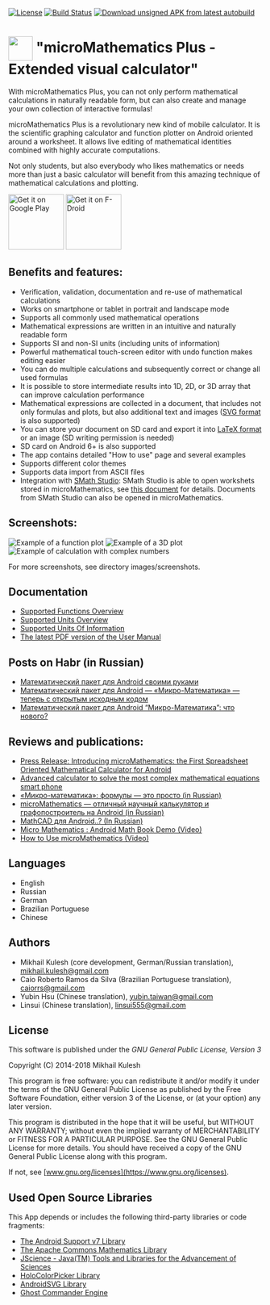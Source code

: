 [![License](https://img.shields.io/badge/license-GNU_GPLv3-orange.svg)](https://github.com/mkulesh/microMathematics/blob/master/LICENSE) [![Build Status](https://travis-ci.org/mkulesh/microMathematics.svg?branch=master)](https://travis-ci.org/mkulesh/microMathematics) [![Download unsigned APK from latest autobuild](https://img.shields.io/badge/APK-autobuild-blue.svg)](https://github.com/mkulesh/microMathematics/raw/autobuild/autobuild/microMathematics-v2.17.3.apk)

# <img src="https://github.com/mkulesh/microMathematics/blob/master/images/icon.png" align="center" height="48" width="48"> "microMathematics Plus - Extended visual calculator"

With microMathematics Plus, you can not only perform mathematical calculations in naturally readable form, but can also create and manage your own collection of interactive formulas!

microMathematics Plus is a revolutionary new kind of mobile calculator. It is the scientific graphing calculator and function plotter on Android oriented around a worksheet. It allows live editing of mathematical identities combined with highly accurate computations.

Not only students, but also everybody who likes mathematics or needs more than just a basic calculator will benefit from this amazing technique of mathematical calculations and plotting.

[<img src="https://play.google.com/intl/en_us/badges/images/generic/en_badge_web_generic.png"
      alt="Get it on Google Play" height="110">](https://play.google.com/store/apps/details?id=com.mkulesh.micromath.plus)
[<img src="https://gitlab.com/fdroid/artwork/raw/master/badge/get-it-on.png"
      alt="Get it on F-Droid" height="110">](https://f-droid.org/packages/com.mkulesh.micromath.plus)

## Benefits and features:

* Verification, validation, documentation and re-use of mathematical calculations
* Works on smartphone or tablet in portrait and landscape mode
* Supports all commonly used mathematical operations
* Mathematical expressions are written in an intuitive and naturally readable form
* Supports SI and non-SI units (including units of information)
* Powerful mathematical touch-screen editor with undo function makes editing easier
* You can do multiple calculations and subsequently correct or change all used formulas
* It is possible to store intermediate results into 1D, 2D, or 3D array that can improve calculation performance
* Mathematical expressions are collected in a document, that includes not only formulas and plots, but also additional text and images ([SVG format](https://en.wikipedia.org/wiki/Scalable_Vector_Graphics) is also supported)
* You can store your document on SD card and export it into [LaTeX format](https://www.latex-project.org/) or an image (SD writing permission is needed)
* SD card on Android 6+ is also supported
* The app contains detailed "How to use" page and several examples
* Supports different color themes
* Supports data import from ASCII files
* Integration with [SMath Studio](https://en.smath.info): SMath Studio is able to open workshets stored in microMathematics, see [this document](https://github.com/mkulesh/microMathematics/wiki/Integration-with-SMath-Studio) for details. Documents from SMath Studio can also be opened in microMathematics.

## Screenshots:

![Example of a function plot](https://github.com/mkulesh/microMathematics/blob/master/images/screenshots/rayleigh_wave.png)
![Example of a 3D plot](https://github.com/mkulesh/microMathematics/blob/master/images/screenshots/valentine.png)
![Example of calculation with complex numbers](https://github.com/mkulesh/microMathematics/blob/master/images/screenshots/fourie_transform.png)

For more screenshots, see directory images/screenshots.

## Documentation
* [Supported Functions Overview](http://htmlpreview.github.io/?https://github.com/mkulesh/microMathematics/blob/master/doc/html/functions_overview.html)
* [Supported Units Overview](http://htmlpreview.github.io/?https://github.com/mkulesh/microMathematics/blob/master/doc/html/units_overview.html)
* [Supported Units Of Information](http://htmlpreview.github.io/?https://github.com/mkulesh/microMathematics/blob/master/doc/html/units_of_information.html)
* [The latest PDF version of the User Manual](https://docs.google.com/viewer?url=https://github.com/mkulesh/microMathematics/raw/supplement/doc/microMathematics-v2.17.3.pdf)

## Posts on Habr (in Russian)

* [Математический пакет для Android своими руками](https://habr.com/post/250727/)
* [Математический пакет для Android — «Микро-Математика» — теперь с открытым исходным кодом](https://habr.com/post/334670/)
* [Математический пакет для Android “Микро-Математика”: что нового?](https://habr.com/post/350286/)

## Reviews and publications:

* [Press Release: Introducing microMathematics: the First Spreadsheet Oriented Mathematical Calculator for Android](http://www.androidappsreview.com/2014/09/29/micro-mathematics-press-release/)
* [Advanced calculator to solve the most complex mathematical equations smart phone](http://mn1professional.blogspot.de/2015/12/advanced-calculator-to-solve-most.html)
* [«Микро-математика»: формулы — это просто (in Russian)](http://4pda.ru/2015/09/01/241701/)
* [microMathematics — отличный научный калькулятор и графопостроитель на Android (in Russian)](https://lifehacker.ru/2015/10/21/micro-mathematics/)
* [MathCAD для Android..? (In Russian)](http://svchushki.blogspot.de/2017/04/mathcad-android.html)
* [Micro Mathematics : Android Math Book Demo (Video)](https://www.youtube.com/watch?v=eUzF1gXd6rc&feature=player_embedded)
* [How to Use microMathematics (Video)](https://utopian.io/utopian-io/@azwarrangkuti/how-to-use-micromathematics-android-app)

## Languages

* English
* Russian
* German
* Brazilian Portuguese
* Chinese

## Authors

* Mikhail Kulesh (core development, German/Russian translation), mikhail.kulesh@gmail.com
* Caio Roberto Ramos da Silva (Brazilian Portuguese translation), caiorrs@gmail.com
* Yubin Hsu (Chinese translation), yubin.taiwan@gmail.com
* Linsui (Chinese translation), linsui555@gmail.com

## License

This software is published under the *GNU General Public License, Version 3*

Copyright (C) 2014-2018 Mikhail Kulesh

This program is free software: you can redistribute it and/or modify it under the terms of the GNU General Public License as published by the Free Software Foundation, either version 3 of the License, or (at your option) any later version.

This program is distributed in the hope that it will be useful, but WITHOUT ANY WARRANTY; without even the implied warranty of MERCHANTABILITY or FITNESS FOR A PARTICULAR PURPOSE.  See the GNU General Public License for more details. You should have received a copy of the GNU General Public License along with this program.

If not, see [www.gnu.org/licenses](https://www.gnu.org/licenses).

## Used Open Source Libraries

This App depends or includes the following third-party libraries or code fragments:
* [The Android Support v7 Library](https://developer.android.com/topic/libraries/support-library/packages.html)
* [The Apache Commons Mathematics Library](https://commons.apache.org/proper/commons-math)
* [JScience - Java(TM) Tools and Libraries for the Advancement of Sciences](http://jscience.org)
* [HoloColorPicker Library](https://github.com/LarsWerkman/HoloColorPicker)
* [AndroidSVG Library](https://github.com/BigBadaboom/androidsvg)
* [Ghost Commander Engine](https://sourceforge.net/projects/ghostcommander)
